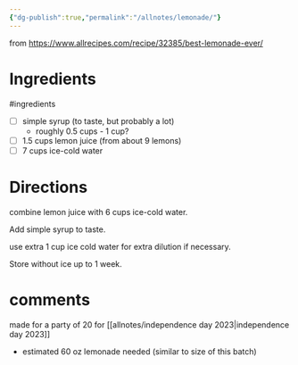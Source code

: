 ```yaml
---
{"dg-publish":true,"permalink":"/allnotes/lemonade/"}
---
```



from https://www.allrecipes.com/recipe/32385/best-lemonade-ever/

# Ingredients
#ingredients 
* [ ] simple syrup (to taste, but probably a lot)
	* roughly 0.5 cups - 1 cup?
* [ ] 1.5 cups lemon juice (from about 9 lemons)
* [ ] 7 cups ice-cold water

# Directions

combine lemon juice with 6 cups ice-cold water.

Add simple syrup to taste.

use extra 1 cup ice cold water for extra dilution if necessary.

Store without ice up to 1 week.

# comments

made for a party of 20 for [[allnotes/independence day 2023\|independence day 2023]]
 - estimated 60 oz lemonade needed (similar to size of this batch)
